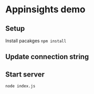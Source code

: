 # Appinsights demo

## Setup
Install pacakges
`npm install`

## Update connection string

## Start server
`node index.js`